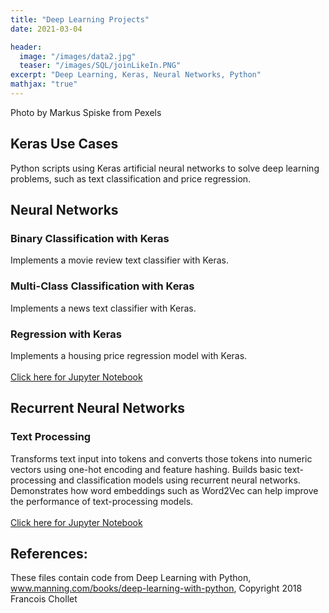 ```yaml
---
title: "Deep Learning Projects"
date: 2021-03-04

header:
  image: "/images/data2.jpg"
  teaser: "/images/SQL/joinLikeIn.PNG"
excerpt: "Deep Learning, Keras, Neural Networks, Python"
mathjax: "true"
---
```


Photo by Markus Spiske from Pexels

## Keras Use Cases
Python scripts using Keras artificial neural networks to solve deep learning problems, such as text classification and price regression.

## Neural Networks
### Binary Classification with Keras
Implements a movie review text classifier with Keras.
<br>
### Multi-Class Classification with Keras
Implements a news text classifier with Keras.
<br>
### Regression with Keras
Implements a housing price regression model with Keras.
<br>
<br>
<a href="https://github.com/MaryDonovanMartello/Deep-Learning/blob/main/Keras%20Classification%20and%20Regression%20Models.ipynb" target="_blank">Click here for Jupyter Notebook</a>

## Recurrent Neural Networks
### Text Processing
Transforms text input into tokens and converts those tokens into numeric vectors using one-hot encoding and feature hashing.  Builds basic text-processing and classification models using recurrent neural networks.  Demonstrates how word embeddings such as Word2Vec can help improve the performance of text-processing models.
<br>
<br>
<a href="https://github.com/MaryDonovanMartello/Deep-Learning/blob/main/Keras%20Text%20Processing%20and%20Classification.ipynb" target="_blank">Click here for Jupyter Notebook</a>


## References:
These files contain code from Deep Learning with Python, <a href="https://www.manning.com/books/deep-learning-with-python" target="_blank"> www.manning.com/books/deep-learning-with-python</a>, Copyright 2018 Francois Chollet

<!--   teaser: "/images/data2.jpg" -->
